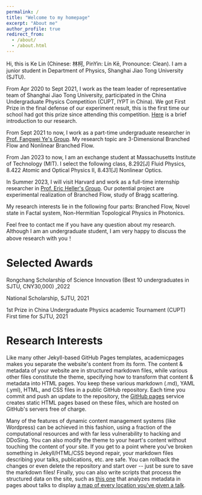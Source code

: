 ```yaml
---
permalink: /
title: "Welcome to my homepage"
excerpt: "About me"
author_profile: true
redirect_from: 
  - /about/
  - /about.html
---
```


Hi, this is Ke Lin (Chinese: 林柯, PinYin: Lín Kē, Pronounce: Clean). I am a junior student in Department of Physics, Shanghai Jiao Tong University (SJTU).

From Apr 2020 to Sept 2021, I work as the team leader of representative team of Shanghai Jiao Tong University, participated in the China Undergraduate Physics Competition (CUPT, IYPT in China). We got First Prize in the final defense of our experiment result, this is the first time our school had got this prize since attending this competition. [Here](https://github.com/KeLin666/KeLin666.github.io/blob/master/files/2-Circling%20Magnet.pdf) is a brief introduction to our research.

From Sept 2021 to now, I work as a part-time undergraduate researcher in [Prof. Fangwei Ye's Group](https://www.physics.sjtu.edu.cn/jsml/yefangwei.html). My research topic are 3-Dimensional Branched Flow and Nonlinear Branched Flow.

From Jan 2023 to now, I am an exchange student at Massachusetts Institute of Technology (MIT). I select the following class, 8.292[J] Fluid Physics, 8.422 Atomic and Optical Physics II, 8.431[J] Nonlinear Optics.

In Summer 2023, I will visit Harvard and work as a full-time internship researcher in [Prof. Eric Heller's Group](https://www-heller.harvard.edu/). Our potential project are experimental realization of Branched Flow, study of Bragg scattering.

My research interests lie in the following four parts: Branched Flow, Novel state in Factal system, Non-Hermitian Topological Physics in Photonics.

Feel free to contact me if you have any question about my research. Although I am an undergraduate student, I am very happy to discuss the above research with you！

Selected Awards
======

Rongchang Scholarship of Science Innovation (Best 10 undergraduates in SJTU, CNY30,000) ,2022

National Scholarship, SJTU, 2021

1st Prize in China Undergraduate Physics academic Tournament (CUPT) First time for SJTU, 2021



Research Interests
======
Like many other Jekyll-based GitHub Pages templates, academicpages makes you separate the website's content from its form. The content & metadata of your website are in structured markdown files, while various other files constitute the theme, specifying how to transform that content & metadata into HTML pages. You keep these various markdown (.md), YAML (.yml), HTML, and CSS files in a public GitHub repository. Each time you commit and push an update to the repository, the [GitHub pages](https://pages.github.com/) service creates static HTML pages based on these files, which are hosted on GitHub's servers free of charge.

Many of the features of dynamic content management systems (like Wordpress) can be achieved in this fashion, using a fraction of the computational resources and with far less vulnerability to hacking and DDoSing. You can also modify the theme to your heart's content without touching the content of your site. If you get to a point where you've broken something in Jekyll/HTML/CSS beyond repair, your markdown files describing your talks, publications, etc. are safe. You can rollback the changes or even delete the repository and start over -- just be sure to save the markdown files! Finally, you can also write scripts that process the structured data on the site, such as [this one](https://github.com/academicpages/academicpages.github.io/blob/master/talkmap.ipynb) that analyzes metadata in pages about talks to display [a map of every location you've given a talk](https://academicpages.github.io/talkmap.html).

